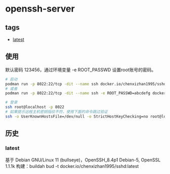 # openssh-server

## tags
- [latest](https://github.com/chenxizhan1995/container-openssh.git)

## 使用
默认密码 123456，通过环境变量 -e ROOT_PASSWD 设置root账号的密码。
```bash
# 启动
podman run -p 8022:22/tcp -dit --name ssh docker.io/chenxizhan1995/sshd:latest
# 或者
podman run -p 8022:22/tcp -dit --name ssh -e ROOT_PASSWD=abcdefg docker.io/chenxizhan1995/sshd:latest

# 登录
ssh root@localhost -p 8022
# 如果提示远程主机密钥指纹不符，使用下面的命令跳过验证
ssh -o UserKnownHostsFile=/dev/null -o StrictHostKeyChecking=no root@localhost -p 8022
```
## 历史

### latest
基于 Debian GNU/Linux 11 (bullseye)，OpenSSH_8.4p1 Debian-5, OpenSSL 1.1.1k
构建：buildah bud -t docker.io/chenxizhan1995/sshd:latest

